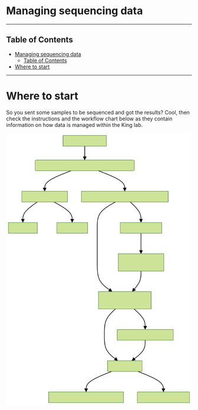 # Managing sequencing data
----------------------------------------------------------------
## Table of Contents
- [Managing sequencing data](#managing-sequencing-data)
  - [Table of Contents](#table-of-contents)
- [Where to start](#where-to-start)

----------------------------------------------------------------

# Where to start

So you sent some samples to be sequenced and got the results? Cool, then check the instructions and the workflow chart below as they contain information on how data is managed within the King lab.  



![Workflow file system management](img/workflow-organisation-file-system.svg)